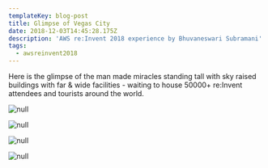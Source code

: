 ```yaml
---
templateKey: blog-post
title: Glimpse of Vegas City
date: 2018-12-03T14:45:28.175Z
description: 'AWS re:Invent 2018 experience by Bhuvaneswari Subramani'
tags:
  - awsreinvent2018
---
```

Here is the glimpse of the man made miracles standing tall with sky raised buildings with far & wide facilities - waiting to house 50000+ re:Invent attendees and tourists around the world.

![null](/img/build_2.png)

![null](/img/build_3.png)

![null](/img/build_1.png)

![null](/img/hero_venue.png)
